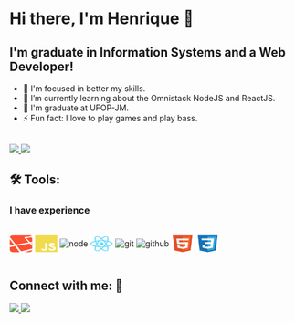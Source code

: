 # Hi there, I'm Henrique :wave:

## I'm graduate in Information Systems and a Web Developer!

- 🔭 I'm focused in better my skills.
- 🌱 I’m currently learning about the Omnistack NodeJS and ReactJS.
- :school: I'm graduate at UFOP-JM.
- ⚡ Fun fact: I love to play games and play bass.

</br>

<div>
  <a href="https://github.com/HenriqueTrigolo">
    <img height="180em" src="https://github-readme-stats.vercel.app/api/top-langs/?username=HenriqueTrigolo&layout=compact&langs_count=7&theme=tokyonight"/>
  </a>
  <a href="https://github.com/HenriqueTrigolo">
    <img height="180em" src="https://github-readme-stats.vercel.app/api?username=HenriqueTrigolo&show_icons=true&theme=tokyonight&include_all_commits=true&count_private=true"/>
  </a>
</div>

## 🛠 Tools:

### I have experience

<div style="display: inline_block"><br>
  <img align="center" alt="laravel" height="30" width="40" src="https://raw.githubusercontent.com/devicons/devicon/v2.15.1/icons/laravel/laravel-plain.svg">
  <img align="center" alt="javascript" height="30" width="40" src="https://raw.githubusercontent.com/devicons/devicon/master/icons/javascript/javascript-plain.svg">
  <img align="center" alt="node" height="30" width="40" src="https://cdn.jsdelivr.net/gh/devicons/devicon/icons/nodejs/nodejs-original.svg" />
  <img align="center" alt="react" height="30" width="40" src="https://raw.githubusercontent.com/devicons/devicon/master/icons/react/react-original.svg">
  <img align="center" alt="git" height="30" width="40" src="https://cdn.jsdelivr.net/gh/devicons/devicon/icons/git/git-original.svg" />
  <img align="center" alt="github" height="30" width="40" src="https://cdn.jsdelivr.net/gh/devicons/devicon/icons/github/github-original.svg" />
  <img align="center" alt="html" height="30" width="40" src="https://raw.githubusercontent.com/devicons/devicon/master/icons/html5/html5-original.svg">
  <img align="center" alt="css" height="30" width="40" src="https://raw.githubusercontent.com/devicons/devicon/master/icons/css3/css3-original.svg">
</div>

</br>

## Connect with me: :iphone:

<a href="https://www.linkedin.com/in/henrique-trigolo" target="_blank">
  <img src="https://img.shields.io/badge/-LinkedIn-%230077B5?style=for-the-badge&logo=linkedin&logoColor=white" target="_blank">
</a>
<a href = "mailto:henriquetrigolo@hotmail.com">
  <img src="https://img.shields.io/badge/-Gmail-%23333?style=for-the-badge&logo=gmail&logoColor=white" target="_blank">
</a>
